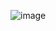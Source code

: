 ![image](https://user-images.githubusercontent.com/1288091/207822297-39627709-b0e2-4366-ade0-5f9af7ca5fd6.png)
